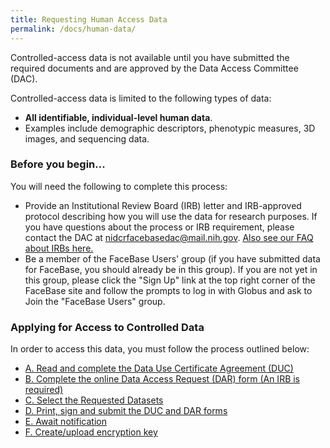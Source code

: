 ```yaml
---
title: Requesting Human Access Data
permalink: /docs/human-data/
---
```


Controlled-access data is not available until you have submitted the required documents and are approved by the Data Access Committee (DAC).

Controlled-access data is limited to the following types of data:

* **All identifiable, individual-level human data**.
* Examples include demographic descriptors, phenotypic measures, 3D images, and sequencing data.

### Before you begin...

You will need the following to complete this process:
* Provide an Institutional Review Board (IRB) letter and IRB-approved protocol describing how you will use the data for research purposes. If you have questions about the process or IRB requirement, please contact the DAC at <a href="mailto:nidcrfacebasedac@mail.nih.gov">nidcrfacebasedac@mail.nih.gov</a>. [Also see our FAQ about IRBs here.](https://www.facebase.org/help/faqs/#irb)
* Be a member of the FaceBase Users' group (if you have submitted data for FaceBase, you should already be in this group). If you are not yet in this group, please click the "Sign Up" link at the top right corner of the FaceBase site and follow the prompts to log in with Globus and ask to Join the "FaceBase Users" group.

### Applying for Access to Controlled Data

In order to access this data, you must follow the process outlined below:

* [A. Read and complete the Data Use Certificate Agreement (DUC)](/docs/human-data/duc/)
* [B. Complete the online Data Access Request (DAR) form (An IRB is required)](/docs/human-data/dar/)
* [C. Select the Requested Datasets](/docs/human-data/select-datasets/)
* [D. Print, sign and submit the DUC and DAR forms](/docs/human-data/print-sign-submit/)
* [E. Await notification](/docs/human-data/notification/)
* [F. Create/upload encryption key](/docs/human-data/encryption-keys/)
